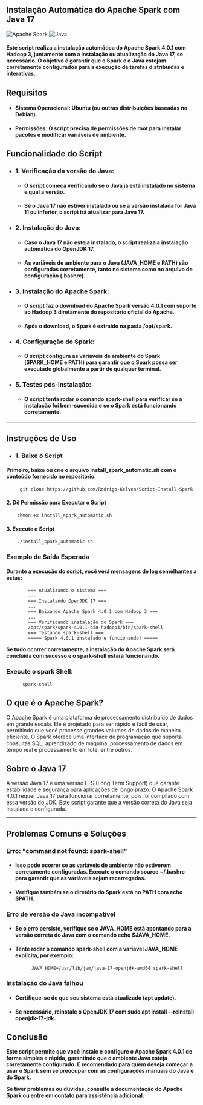 ## Instalação Automática do Apache Spark com Java 17

![Apache Spark](https://img.shields.io/badge/Apache%20Spark-FDEE21?style=flat-square&logo=apachespark&logoColor=black)
![Java](https://img.shields.io/badge/java-%23ED8B00.svg?style=for-the-badge&logo=openjdk&logoColor=white)

#### Este script realiza a instalação automática do Apache Spark 4.0.1 com Hadoop 3, juntamente com a instalação ou atualização do Java 17, se necessário. O objetivo é garantir que o Spark e o Java estejam corretamente configurados para a execução de tarefas distribuídas e interativas.

## Requisitos

- #### Sistema Operacional: Ubuntu (ou outras distribuições baseadas no Debian).

- #### Permissões: O script precisa de permissões de root para instalar pacotes e modificar variáveis de ambiente.

## Funcionalidade do Script

- ### 1. Verificação da versão do Java:

    - #### O script começa verificando se o Java já está instalado no sistema e qual a versão.

    - #### Se o Java 17 não estiver instalado ou se a versão instalada for Java 11 ou inferior, o script irá atualizar para Java 17.

- ### 2. Instalação do Java:

    - #### Caso o Java 17 não esteja instalado, o script realiza a instalação automática do OpenJDK 17.

    - #### As variáveis de ambiente para o Java (JAVA_HOME e PATH) são configuradas corretamente, tanto no sistema como no arquivo de configuração (.bashrc).

- ### 3. Instalação do Apache Spark:

    - #### O script faz o download do Apache Spark versão 4.0.1 com suporte ao Hadoop 3 diretamente do repositório oficial do Apache.

    - #### Após o download, o Spark é extraído na pasta /opt/spark.

- ### 4. Configuração do Spark:

    - #### O script configura as variáveis de ambiente do Spark (SPARK_HOME e PATH) para garantir que o Spark possa ser executado globalmente a partir de qualquer terminal.

- ### 5. Testes pós-instalação:

    - #### O script tenta rodar o comando spark-shell para verificar se a instalação foi bem-sucedida e se o Spark está funcionando corretamente.

---
## Instruções de Uso
- ### 1. Baixe o Script

#### Primeiro, baixe ou crie o arquivo install_spark_automatic.sh com o conteúdo fornecido no repositório.
         git clone https://github.com/Rodrigo-Kelven/Script-Install-Spark

#### 2. Dê Permissão para Executar o Script
        chmod +x install_spark_automatic.sh

#### 3. Execute o Script
        ./install_spark_automatic.sh

### Exemplo de Saída Esperada

#### Durante a execução do script, você verá mensagens de log semelhantes a estas:
            === Atualizando o sistema ===
            ...
            === Instalando OpenJDK 17 ===
            ...
            === Baixando Apache Spark 4.0.1 com Hadoop 3 ===
            ...
            === Verificando instalação do Spark ===
            /opt/spark/spark-4.0.1-bin-hadoop3/bin/spark-shell
            === Testando spark-shell ===
            ===== Spark 4.0.1 instalado e funcionando! =====

**Se tudo ocorrer corretamente, a instalação do Apache Spark será concluída com sucesso e o spark-shell estará funcionando.**

### Execute o spark Shell:
          spark-shell

## O que é o Apache Spark?

O Apache Spark é uma plataforma de processamento distribuído de dados em grande escala. Ele é projetado para ser rápido e fácil de usar, permitindo que você processe grandes volumes de dados de maneira eficiente. O Spark oferece uma interface de programação que suporta consultas SQL, aprendizado de máquina, processamento de dados em tempo real e processamento em lote, entre outros.

## Sobre o Java 17

A versão Java 17 é uma versão LTS (Long Term Support) que garante estabilidade e segurança para aplicações de longo prazo. O Apache Spark 4.0.1 requer Java 17 para funcionar corretamente, pois foi compilado com essa versão do JDK. Este script garante que a versão correta do Java seja instalada e configurada.

---

## Problemas Comuns e Soluções
### Erro: "command not found: spark-shell"

- #### Isso pode ocorrer se as variáveis de ambiente não estiverem corretamente configuradas. Execute o comando source ~/.bashrc para garantir que as variáveis sejam recarregadas.

- #### Verifique também se o diretório do Spark está no PATH com echo $PATH.

### Erro de versão do Java incompatível

- #### Se o erro persiste, verifique se o JAVA_HOME está apontando para a versão correta do Java com o comando echo $JAVA_HOME.

- #### Tente rodar o comando spark-shell com a variável JAVA_HOME explícita, por exemplo:
            JAVA_HOME=/usr/lib/jvm/java-17-openjdk-amd64 spark-shell


### Instalação do Java falhou

- #### Certifique-se de que seu sistema está atualizado (apt update).

- #### Se necessário, reinstale o OpenJDK 17 com sudo apt install --reinstall openjdk-17-jdk.


## Conclusão

**Este script permite que você instale e configure o Apache Spark 4.0.1 de forma simples e rápida, garantindo que o ambiente Java esteja corretamente configurado. É recomendado para quem deseja começar a usar o Spark sem se preocupar com as configurações manuais do Java e do Spark.**

**Se tiver problemas ou dúvidas, consulte a documentação do Apache Spark ou entre em contato para assistência adicional.**
